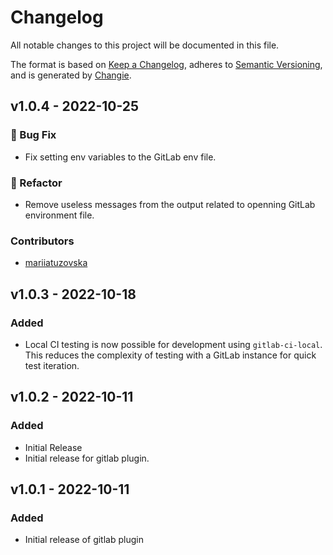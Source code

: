 # Changelog

All notable changes to this project will be documented in this file.

The format is based on [Keep a Changelog](https://keepachangelog.com/en/1.0.0/),
adheres to [Semantic Versioning](https://semver.org/spec/v2.0.0.html),
and is generated by [Changie](https://github.com/miniscruff/changie).

## v1.0.4 - 2022-10-25

### 🐛 Bug Fix

- Fix setting env variables to the GitLab env file.

### 🔨 Refactor

- Remove useless messages from the output related to openning GitLab environment file.

### Contributors

- [mariiatuzovska](https://github.com/mariiatuzovska)

## v1.0.3 - 2022-10-18

### Added

- Local CI testing is now possible for development using `gitlab-ci-local`. This reduces the complexity of testing with a GitLab instance for quick test iteration.

## v1.0.2 - 2022-10-11

### Added

- Initial Release
- Initial release for gitlab plugin.

## v1.0.1 - 2022-10-11

### Added

- Initial release of gitlab plugin
